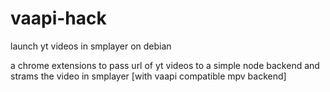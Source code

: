 # vaapi-hack
launch yt videos in smplayer on debian

a chrome extensions to pass url of yt videos to a simple node backend and strams the video in smplayer [with vaapi compatible mpv backend]


